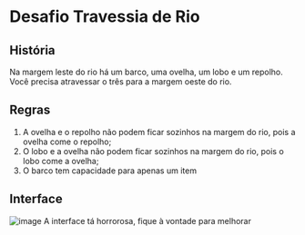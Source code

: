 # Desafio Travessia de Rio
## História
Na margem leste do rio há um barco, uma ovelha, um lobo e um repolho. Você precisa atravessar o três para a margem oeste do rio.
## Regras
1. A ovelha e o repolho não podem ficar sozinhos na margem do rio, pois a ovelha come o repolho;
2. O lobo e a ovelha não podem ficar sozinhos na margem do rio, pois o lobo come a ovelha;
3. O barco tem capacidade para apenas um item

## Interface
![image](https://github.com/user-attachments/assets/93a3b26d-8ead-413b-9099-ce1230f27e3b)
A interface tá horrorosa, fique à vontade para melhorar 

